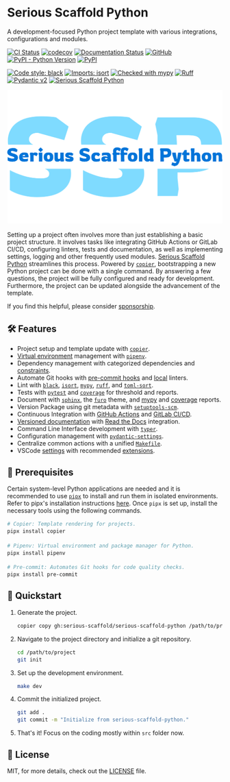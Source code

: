 # Serious Scaffold Python

A development-focused Python project template with various integrations, configurations and modules.

[![CI Status](https://github.com/serious-scaffold/serious-scaffold-python/actions/workflows/ci.yml/badge.svg?branch=main)](https://github.com/serious-scaffold/serious-scaffold-python/actions/workflows/ci.yml)
[![codecov](https://codecov.io/gh/serious-scaffold/serious-scaffold-python/branch/main/graph/badge.svg?token=4JPKXI122N)](https://codecov.io/gh/serious-scaffold/serious-scaffold-python)
[![Documentation Status](https://readthedocs.org/projects/serious-scaffold-python/badge/)](https://serious-scaffold-python.readthedocs.io/)
[![GitHub](https://img.shields.io/github/license/serious-scaffold/serious-scaffold-python)](https://github.com/serious-scaffold/serious-scaffold-python/blob/main/LICENSE)
[![PyPI - Python Version](https://img.shields.io/pypi/pyversions/serious-scaffold)](https://pypi.org/project/serious-scaffold/)
[![PyPI](https://img.shields.io/pypi/v/serious-scaffold)](https://pypi.org/project/serious-scaffold/)

[![Code style: black](https://img.shields.io/badge/code%20style-black-000000.svg)](https://github.com/psf/black)
[![Imports: isort](https://img.shields.io/badge/%20imports-isort-%231674b1?style=flat&labelColor=ef8336)](https://pycqa.github.io/isort/)
[![Checked with mypy](https://www.mypy-lang.org/static/mypy_badge.svg)](http://mypy-lang.org/)
[![Ruff](https://img.shields.io/endpoint?url=https://raw.githubusercontent.com/astral-sh/ruff/main/assets/badge/v2.json)](https://github.com/astral-sh/ruff)
[![Pydantic v2](https://img.shields.io/endpoint?url=https://raw.githubusercontent.com/pydantic/pydantic/5697b1e4c4a9790ece607654e6c02a160620c7e1/docs/badge/v2.json)](https://pydantic.dev)
[![Serious Scaffold Python](https://img.shields.io/badge/serious%20scaffold-python-blue)](https://github.com/serious-scaffold/serious-scaffold-python)

[![Serious Scaffold Python](docs/_static/images/logo.svg)](https://github.com/serious-scaffold/serious-scaffold-python)

Setting up a project often involves more than just establishing a basic project structure. It involves tasks like integrating GitHub Actions or GitLab CI/CD, configuring linters, tests and documentation, as well as implementing settings, logging and other frequently used modules. [Serious Scaffold Python](https://github.com/serious-scaffold/serious-scaffold-python) streamlines this process. Powered by [`copier`](https://copier.readthedocs.io/), bootstrapping a new Python project can be done with a single command. By answering a few questions, the project will be fully configured and ready for development. Furthermore, the project can be updated alongside the advancement of the template.

If you find this helpful, please consider [sponsorship](https://github.com/sponsors/huxuan).

## :hammer_and_wrench: Features

- Project setup and template update with [`copier`](https://copier.readthedocs.io/).
- [Virtual environment](https://docs.python.org/3/glossary.html#term-virtual-environment) management with [`pipenv`](https://pipenv.pypa.io/).
- Dependency management with categorized dependencies and [constraints](https://pip.pypa.io/en/stable/user_guide/#constraints-files).
- Automate Git hooks with [pre-commit hooks](https://github.com/pre-commit/pre-commit-hooks) and [local](https://pre-commit.com/#repository-local-hooks) linters.
- Lint with [`black`](https://github.com/psf/black), [`isort`](https://pycqa.github.io/isort/), [`mypy`](http://www.mypy-lang.org/), [`ruff`](https://github.com/charliermarsh/ruff), and [`toml-sort`](https://github.com/pappasam/toml-sort).
- Tests with [`pytest`](https://pytest.org/) and [`coverage`](https://coverage.readthedocs.io) for threshold and reports.
- Document with [`sphinx`](https://www.sphinx-doc.org/), the [`furo`](https://pradyunsg.me/furo) theme, and [mypy](https://mypy.readthedocs.io/en/stable/command_line.html?report-generation) and [coverage](https://coverage.readthedocs.io/en/7.3.0/cmd.html#html-reporting-coverage-html) reports.
- Version Package using git metadata with [`setuptools-scm`](https://github.com/pypa/setuptools_scm/).
- Continuous Integration with [GitHub Actions](https://docs.github.com/actions) and [GitLab CI/CD](https://docs.gitlab.com/ee/ci/).
- [Versioned documentation](https://docs.readthedocs.io/en/stable/versions.html) with [Read the Docs](https://readthedocs.org/) integration.
- Command Line Interface development with [`typer`](https://typer.tiangolo.com/).
- Configuration management with [`pydantic-settings`](https://docs.pydantic.dev/latest/usage/pydantic_settings/).
- Centralize common actions with a unified [`Makefile`](Makefile).
- VSCode [settings](.vscode/settings.json) with recommended [extensions](.vscode/extensions.json).

## :wrench: Prerequisites

Certain system-level Python applications are needed and it is recommended to use [`pipx`](https://pypa.github.io/pipx/) to install and run them in isolated environments. Refer to pipx's installation instructions [here](https://pypa.github.io/pipx/installation/). Once `pipx` is set up, install the necessary tools using the following commands.

```bash
# Copier: Template rendering for projects.
pipx install copier

# Pipenv: Virtual environment and package manager for Python.
pipx install pipenv

# Pre-commit: Automates Git hooks for code quality checks.
pipx install pre-commit
```

## :rocket: Quickstart

1. Generate the project.

   ```bash
   copier copy gh:serious-scaffold/serious-scaffold-python /path/to/project
   ```

1. Navigate to the project directory and initialize a git repository.

   ```bash
   cd /path/to/project
   git init
   ```

1. Set up the development environment.

   ```bash
   make dev
   ```

1. Commit the initialized project.

   ```bash
   git add .
   git commit -m "Initialize from serious-scaffold-python."
   ```

1. That's it! Focus on the coding mostly within `src` folder now.

## :scroll: License

MIT, for more details, check out the [LICENSE](LICENSE) file.
